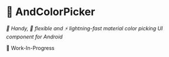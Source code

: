# :art: AndColorPicker
*:avocado: Handy, :snake: flexible and :zap: lightning-fast material color picking UI component for Android*

:speech_balloon: Work-In-Progress
